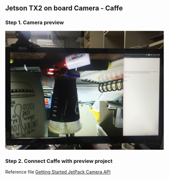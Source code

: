 ## Jetson TX2 on board Camera - Caffe

### Step 1. Camera preview

![Preview](https://github.com/engelin/engelin.github.io/blob/master/images/%ED%94%84%EB%A6%AC%EB%B7%B0%ED%85%8C%EC%8A%A4%ED%8A%B8.jpg?raw=true)

### Step 2. Connect Caffe with preview project

Reference file
[Getting Started JetPack Camera API](http://on-demand.gputechconf.com/gtc/2016/webinar/getting-started-jetpack-camera-api.pdf)
